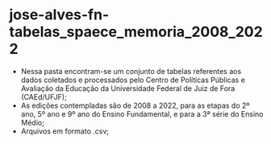 # jose-alves-fn-tabelas_spaece_memoria_2008_2022

- Nessa pasta encontram-se um conjunto de tabelas referentes aos dados coletados e processados pelo Centro de Políticas Públicas e Avaliação da Educação da Universidade Federal de Juiz de Fora (CAEd/UFJF);
- As edições contempladas são de 2008 a 2022, para as etapas do 2º ano, 5º ano e 9º ano do Ensino Fundamental, e para a 3ª série do Ensino Médio;
- Arquivos em formato .csv;
